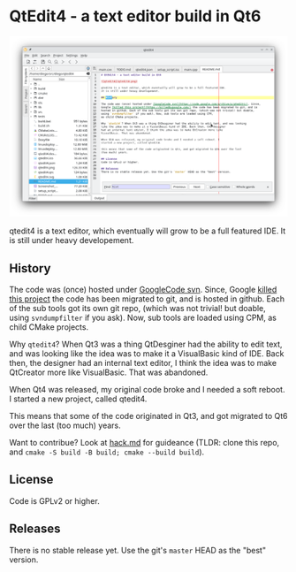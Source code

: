 # QtEdit4 - a text editor build in Qt6  

![qtedit4](qtedit4.png)

qtedit4 is a text editor, which eventually will grow to be a full featured IDE.
It is still under heavy developement.

## History

The code was (once) hosted under [GoogleCode svn](https://code.google.com/archive/p/qtedit4/). Since,
Google [killed this project](https://killedbygoogle.com/) the code has been migrated to git, and is 
hosted in github. Each of the sub tools got its own git repo, (which was not trivial! but doable,
using `svndumpfilter` if you ask). Now, sub tools are loaded using CPM,
as child CMake projects.

Why `qtedit4`? When Qt3 was a thing QtDesginer had the ability to edit text, and was looking
like the idea was to make it a VisualBasic kind of IDE. Back then, the designer
had an internal text editor, I think the idea was to make QtCreator more like
VisualBasic. That was abandoned.

When Qt4 was released, my original code broke and I needed a soft reboot. I 
started a new project, called qtedit4. 

This means that some of the code originated in Qt3, and got migrated to Qt6 over the last
(too much) years.

Want to contribue? Look at [hack.md](hack.md) for guideance (TLDR: 
clone this repo, and `cmake -S build -B build; cmake --build build`).

## License
Code is GPLv2 or higher. 

## Releases
There is no stable release yet. Use the git's `master` HEAD as the "best" version.

